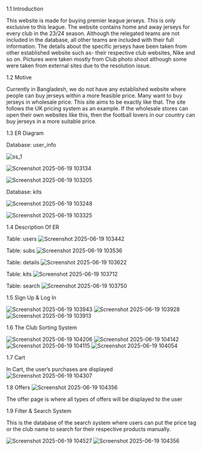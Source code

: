 1.1 Introduction

This website is made for buying premier league jerseys. This is only exclusive to this league. The website contains home and away jerseys for every club in the 23/24 season. Although the relegated teams are not included in the database, all other teams are included with their full information. The details about the specific jerseys have been taken from other established website such as- their respective club websites, Nike and so on. Pictures were taken mostly from Club photo shoot although some were taken from external sites due to the resolution issue. 



1.2 Motive

Currently in Bangladesh, we do not have any established website where people can buy jerseys within a more feasible price. Many want to buy jerseys in wholesale price. This site aims to be exactly like that. The site follows the UK pricing system as an example. If the wholesale stores can open their own websites like this, then the football lovers in our country can buy jerseys in a more suitable price.


1.3 ER Diagram


Database: user_info


![ss_1](https://github.com/user-attachments/assets/79cdb0a8-ed05-4a97-b3b0-14815386687d)

![Screenshot 2025-06-19 103134](https://github.com/user-attachments/assets/7d101570-9453-46a9-abb1-121d9a6e2c07)

![Screenshot 2025-06-19 103205](https://github.com/user-attachments/assets/2849039d-e3b0-4aad-af12-01ead080d577)

Database: kits

![Screenshot 2025-06-19 103248](https://github.com/user-attachments/assets/b3a25ed1-173d-49dc-bf76-ee8b222005fe)

![Screenshot 2025-06-19 103325](https://github.com/user-attachments/assets/91de32ed-46cd-4f7c-bb6b-f6092fa34264)


1.4 Description Of ER

Table: users
![Screenshot 2025-06-19 103442](https://github.com/user-attachments/assets/935edd9e-8e87-4fb3-a260-364c2f070948)

Table: subs
![Screenshot 2025-06-19 103536](https://github.com/user-attachments/assets/d574c8f5-44aa-4ff9-8049-4d7da1b054d7)

Table: details
![Screenshot 2025-06-19 103622](https://github.com/user-attachments/assets/f0a4dc94-5184-4f42-bc99-a896de16ee46)

Table: kits
![Screenshot 2025-06-19 103712](https://github.com/user-attachments/assets/85c52a8a-0444-4fa3-884b-5180be44edaa)

Table: search
![Screenshot 2025-06-19 103750](https://github.com/user-attachments/assets/3f790f63-f9ca-4aee-8fb5-d86f07d5ff90)

1.5 Sign Up & Log In 

![Screenshot 2025-06-19 103943](https://github.com/user-attachments/assets/5645bf40-cca5-4220-896e-81d877a36840)
![Screenshot 2025-06-19 103928](https://github.com/user-attachments/assets/ea2a842f-f7d4-4fa2-85b8-c65b41348977)
![Screenshot 2025-06-19 103913](https://github.com/user-attachments/assets/10613998-2941-4b90-b26d-54fc0edfc7e8)

1.6 The Club Sorting System 


![Screenshot 2025-06-19 104206](https://github.com/user-attachments/assets/2640114a-11c1-4ad7-89c0-cc0ca5159ab6)
![Screenshot 2025-06-19 104142](https://github.com/user-attachments/assets/909cbe5d-f476-4c07-8a2e-f3d32a68c378)
![Screenshot 2025-06-19 104115](https://github.com/user-attachments/assets/27f2c692-6054-49d1-9860-015a9162a3d9)
![Screenshot 2025-06-19 104054](https://github.com/user-attachments/assets/abf59eb5-b9c6-4d8a-ae59-ea2a3d6aea74)


1.7 Cart

In Cart, the user’s purchases are displayed
![Screenshot 2025-06-19 104307](https://github.com/user-attachments/assets/2fa1b7f1-58cd-404e-9b7c-8a2331f30046)

1.8 Offers
![Screenshot 2025-06-19 104356](https://github.com/user-attachments/assets/1871198c-2fe0-48f2-9c34-28761296c3ab)

The offer page is where all types of offers will be displayed to the user

1.9 Filter & Search System

This is the database of the search system where users can put the price tag or the club name to search for their respective products manually. 

![Screenshot 2025-06-19 104527](https://github.com/user-attachments/assets/3c8b8812-8ef8-4401-be32-d766af04e249)
![Screenshot 2025-06-19 104356](https://github.com/user-attachments/assets/4960e2da-69ca-40ed-8a3d-96e7f425734f)







